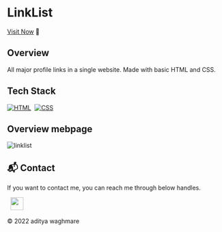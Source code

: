 
# LinkList

[Visit Now]( http://adityawaghmare.in/) 🚀





## Overview

All major profile links in a single website.
Made with basic HTML and CSS.

## Tech Stack
[![HTML](https://img.shields.io/badge/html5%20-%23E34F26.svg?&style=for-the-badge&logo=html5&logoColor=white)](https://github.com/jigar-sable/LinkList/search?l=html)&nbsp;
[![CSS](https://img.shields.io/badge/css3%20-%231572B6.svg?&style=for-the-badge&logo=css3&logoColor=white)](https://github.com/jigar-sable/LinkList/search?l=css)&nbsp;

## Overview mebpage
![linklist](https://hosting.photobucket.com/images/i/aditya4452/WhatsApp_Image_2022-06-16_at_3.32.06_PM.jpeg)



<h2>📬 Contact</h2>

If you want to contact me, you can reach me through below handles.

&nbsp;&nbsp;<a href="https://www.linkedin.com/in/aditya-waghmare-940aa2235/"><img src="https://www.felberpr.com/wp-content/uploads/linkedin-logo.png" width="30"></img></a>

© 2022 aditya waghmare




